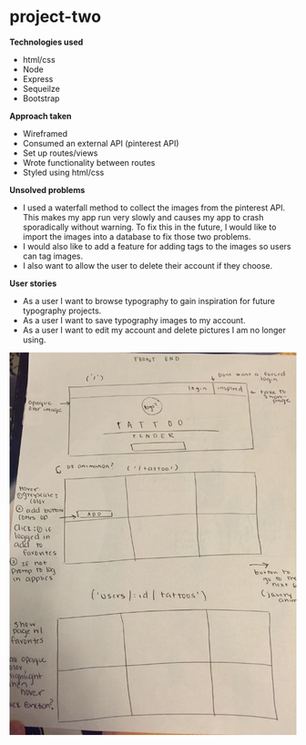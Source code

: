 # project-two

**Technologies used**
* html/css 
* Node
* Express 
* Sequeilze 
* Bootstrap

**Approach taken**
* Wireframed 
* Consumed an external API (pinterest API)
* Set up routes/views
* Wrote functionality between routes
* Styled using html/css

**Unsolved problems** 
* I used a waterfall method to collect the images from the pinterest API. This makes my app run very slowly and causes my app to crash sporadically without warning. To fix this in the future, I would like to import the images into a database to fix those two problems.
* I would also like to add a feature for adding tags to the images so users can tag images. 
* I also want to allow the user to delete their account if they choose.

**User stories** 
* As a user I want to browse typography to gain inspiration for future typography projects.
* As a user I want to save typography images to my account.
* As a user I want to edit my account and delete pictures I am no longer using. 

![alt tag](images/IMG_1017.jpg)


